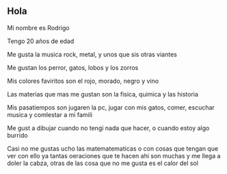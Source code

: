 ## Hola

Mi nombre es Rodrigo

Tengo 20 años de edad

Me gusta la musica rock, metal, y unos que sis otras viantes

Me gustan los perror, gatos, lobos y los zorros

Mis colores faviritos  son el rojo, morado, negro y vino 

Las materias que mas me gustan son la fisica, quimica y las historia

Mis pasatiempos son jugaren la pc, jugar con mis gatos, comer, escuchar musica y comlestar a mi famili

Me gust a dibujar cuando no tengi nada que hacer, o cuando estoy algo burrido

Casi no me gustas ucho las matematematicas o con cosas que tengan que ver con ello ya tantas oeraciones que te hacen ahi son muchas y me llega a doler la cabza, otras de las cosa que no me gusta es el calor del sol
